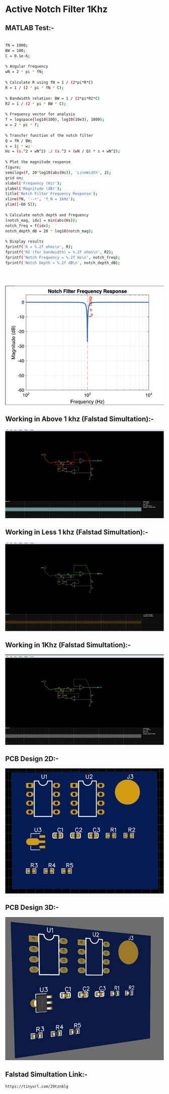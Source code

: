 # Active Notch Filter 1Khz

## MATLAB Test:-

```bash

fN = 1000;          
BW = 100;            
C = 0.1e-6;          

% Angular frequency
wN = 2 * pi * fN;

% Calculate R using fN = 1 / (2*pi*R*C)
R = 1 / (2 * pi * fN * C);

% Bandwidth relation: BW = 1 / (2*pi*R2*C)
R2 = 1 / (2 * pi * BW * C);

% Frequency vector for analysis
f = logspace(log10(100), log10(10e3), 1000);
w = 2 * pi * f;

% Transfer function of the notch filter
Q = fN / BW;
s = 1j * w;
Hs = (s.^2 + wN^2) ./ (s.^2 + (wN / Q) * s + wN^2);

% Plot the magnitude response
figure;
semilogx(f, 20*log10(abs(Hs)), 'LineWidth', 2);
grid on;
xlabel('Frequency (Hz)');
ylabel('Magnitude (dB)');
title('Notch Filter Frequency Response');
xline(fN, '--r', 'f_N = 1kHz');
ylim([-60 5]);

% Calculate notch depth and frequency
[notch_mag, idx] = min(abs(Hs));     
notch_freq = f(idx);                 
notch_depth_dB = 20 * log10(notch_mag);

% Display results
fprintf('R = %.2f ohms\n', R);
fprintf('R2 (for bandwidth) = %.2f ohms\n', R2);
fprintf('Notch Frequency = %.2f Hz\n', notch_freq);
fprintf('Notch Depth ≈ %.2f dB\n', notch_depth_dB);

```
<br>
<br>
<br>


<img src="./img/nf.png">

## Working in Above 1 khz (Falstad Simultation):-

<img src="./img/morethan1khz-ckt.png">


## Working in Less 1 khz (Falstad Simultation):-

<img src="./img/below1khz-ckt.png">

## Working in 1Khz (Falstad Simultation):-

<img src="./img/1kh-ckt.png">

## PCB Design 2D:-

<img src="./img/2d-ckt.png">

## PCB Design 3D:-

<img src="./img/3d-ckt.png">

## Falstad Simultation Link:-

```bash
https://tinyurl.com/29tznblg
```